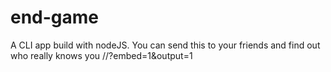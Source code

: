 # end-game
A CLI app build with nodeJS. You can send this to your friends and find out who really knows you
//?embed=1&output=1
